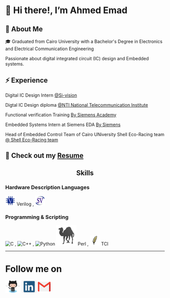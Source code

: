 <!-- Headers -->
# 👋 Hi there!, I’m Ahmed Emad 

## 🚀 About Me 


🎓 Graduated from Cairo University with a Bachelor's Degree in Electronics and Electrical Communication Engineering 


Passionate about digital integrated circuit (IC) design and Embedded systems.


## ⚡️ Experience 


Digital IC Design Intern <a href="https://tactful.ai/](https://www.nti.sci.eg/](https://www.si-vision.com/">@Si-vision </a>

Digtal IC Design diploma <a href="https://tactful.ai/](https://www.nti.sci.eg/">@NTI National Telecommunication Institute </a>

Functional verification Training <a href="https://eda.sw.siemens.com/en-US/"> By Siemens Academy</a> 

Embedded Systems Intern at Siemens EDA <a href="https://eda.sw.siemens.com/en-US/"> By Siemens </a>

Head of Embedded Control Team of Cairo UNiversity Shell Eco-Racing team <a href="https://eda.sw.siemens.com/en-US/](https://cu-eco.org/"> @ Shell Eco-Racing team </a>

📙 Check out my [Resume]()
---

<h2 align="center">Skills </h2>


### Hardware Description Languages
![Verilog](Images/Verilog.png) Verilog , 
![SystemVerilog](Images/SV.png) 


### Programming & Scripting 

![C](https://img.shields.io/badge/c-%2300599C.svg?style=for-the-badge&logo=c&logoColor=white) , 
![C++](https://img.shields.io/badge/c++-%2300599C.svg?style=for-the-badge&logo=c%2B%2B&logoColor=white) , 
![Python](https://img.shields.io/badge/python-3670A0?style=for-the-badge&logo=python&logoColor=ffdd54) 
![Perl](Images/Perl.png) Perl , 
![TCL](Images/tcl.png) TCl  



--- 

# Follow me on
[<img src='Images/Github.png' alt='github' height='40'>](https://github.com/Ahmedemad77)   [<img src='Images/linkedin.png' alt='linkedin' height='40'>](https://www.linkedin.com/in/ahmed-emad-257869179?utm_source=share&utm_campaign=share_via&utm_content=profile&utm_medium=android_app)  [<img src='Images/gmail.png' alt='gmail' height='40'>](mailto:Ahmed.emad184556@gmail.com)  
